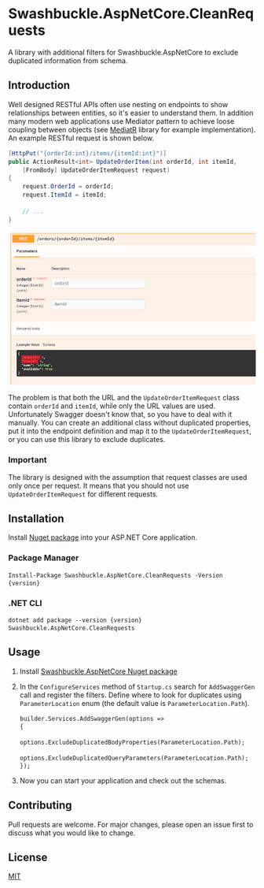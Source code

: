# Swashbuckle.AspNetCore.CleanRequests

A library with additional filters for Swashbuckle.AspNetCore to exclude duplicated information from schema.

## Introduction

Well designed RESTful APIs often use nesting on endpoints to show relationships between entities, so it's easier to understand them. In addition many modern web applications use Mediator pattern to achieve loose coupling between objects (see [MediatR](https://github.com/jbogard/MediatR) library for example implementation). An example RESTful request is shown below.

```csharp
[HttpPut("{orderId:int}/items/{itemId:int}")]
public ActionResult<int> UpdateOrderItem(int orderId, int itemId,
    [FromBody] UpdateOrderItemRequest request)
{
    request.OrderId = orderId;
    request.ItemId = itemId;

    // ...
}
```

![Swagger example put request](assets/body_example.png "Swagger example put request")

The problem is that both the URL and the `UpdateOrderItemRequest` class contain `orderId` and `itemId`, while only the URL values are used. Unfortunately Swagger doesn't know that, so you have to deal with it manually. You can create an additional class without duplicated properties, put it into the endpoint definition and map it to the `UpdateOrderItemRequest`, or you can use this library to exclude duplicates.

### **Important**

The library is designed with the assumption that request classes are used only once per request.
It means that you should not use `UpdateOrderItemRequest` for different requests.

## Installation

Install [Nuget package](https://www.nuget.org/packages/Swashbuckle.AspNetCore.CleanRequests) into your ASP.NET Core application.

### Package Manager

```
Install-Package Swashbuckle.AspNetCore.CleanRequests -Version {version}
```

### .NET CLI

```
dotnet add package --version {version} Swashbuckle.AspNetCore.CleanRequests
```

## Usage

1. Install [Swashbuckle.AspNetCore Nuget package](https://github.com/domaindrivendev/Swashbuckle.AspNetCore)
2. In the `ConfigureServices` method of `Startup.cs` search for `AddSwaggerGen` call and register the filters. Define where to look for duplicates using `ParameterLocation` enum (the default value is `ParameterLocation.Path`).

   ```cssharp
   builder.Services.AddSwaggerGen(options =>
   {
       options.ExcludeDuplicatedBodyProperties(ParameterLocation.Path);
       options.ExcludeDuplicatedQueryParameters(ParameterLocation.Path);
   });
   ```

3. Now you can start your application and check out the schemas.

## Contributing

Pull requests are welcome. For major changes, please open an issue first to discuss what you would like to change.

## License

[MIT](https://choosealicense.com/licenses/mit/)
